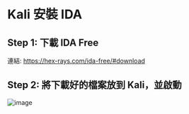 # Kali 安裝 IDA

## Step 1: 下載 IDA Free

連結: https://hex-rays.com/ida-free/#download

## Step 2: 將下載好的檔案放到 Kali，並啟動

![image](https://user-images.githubusercontent.com/22366572/148733556-8f591a41-9162-4f13-a565-bb38fdcd673a.png)

